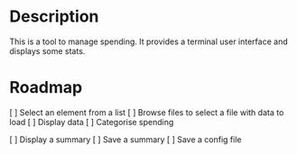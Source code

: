 # Description

This is a tool to manage spending. It provides a terminal user interface and displays some stats.

# Roadmap

[ ] Select an element from a list
[ ] Browse files to select a file with data to load
[ ] Display data
[ ] Categorise spending

[ ] Display a summary 
[ ] Save a summary
[ ] Save a config file


